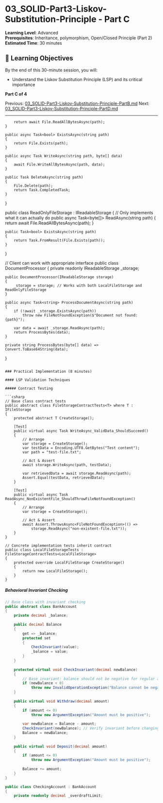 # 03_SOLID-Part3-Liskov-Substitution-Principle - Part C

**Learning Level**: Advanced  
**Prerequisites**: Inheritance, polymorphism, Open/Closed Principle (Part 2)  
**Estimated Time**: 30 minutes  

## 🎯 Learning Objectives

By the end of this 30-minute session, you will:

- Understand the Liskov Substitution Principle (LSP) and its critical importance

**Part C of 4**

Previous: [03_SOLID-Part3-Liskov-Substitution-Principle-PartB.md](03_SOLID-Part3-Liskov-Substitution-Principle-PartB.md)
Next: [03_SOLID-Part3-Liskov-Substitution-Principle-PartD.md](03_SOLID-Part3-Liskov-Substitution-Principle-PartD.md)

---

        return await File.ReadAllBytesAsync(path);
    }
    
    public async Task<bool> ExistsAsync(string path)
    {
        return File.Exists(path);
    }
    
    public async Task WriteAsync(string path, byte[] data)
    {
        await File.WriteAllBytesAsync(path, data);
    }
    
    public Task DeleteAsync(string path)
    {
        File.Delete(path);
        return Task.CompletedTask;
    }
}

public class ReadOnlyFileStorage : IReadableStorage
{
    // Only implements what it can actually do
    public async Task<byte[]> ReadAsync(string path)
    {
        return await File.ReadAllBytesAsync(path);
    }

    public Task<bool> ExistsAsync(string path)
    {
        return Task.FromResult(File.Exists(path));
    }
}

// Client can work with appropriate interface
public class DocumentProcessor
{
    private readonly IReadableStorage _storage;

    public DocumentProcessor(IReadableStorage storage)
    {
        _storage = storage; // Works with both LocalFileStorage and ReadOnlyFileStorage
    }
    
    public async Task<string> ProcessDocumentAsync(string path)
    {
        if (!await _storage.ExistsAsync(path))
            throw new FileNotFoundException($"Document not found: {path}");
            
        var data = await _storage.ReadAsync(path);
        return ProcessBytes(data);
    }
    
    private string ProcessBytes(byte[] data) => Convert.ToBase64String(data);
}

```

### Practical Implementation (8 minutes)

#### LSP Validation Techniques

##### Contract Testing

```csharp
// Base class contract tests
public abstract class FileStorageContractTests<T> where T : IFileStorage
{
    protected abstract T CreateStorage();
    
    [Test]
    public virtual async Task WriteAsync_ValidData_ShouldSucceed()
    {
        // Arrange
        var storage = CreateStorage();
        var testData = Encoding.UTF8.GetBytes("Test content");
        var path = "test-file.txt";
        
        // Act & Assert
        await storage.WriteAsync(path, testData);
        
        var retrievedData = await storage.ReadAsync(path);
        Assert.Equal(testData, retrievedData);
    }
    
    [Test]
    public virtual async Task ReadAsync_NonExistentFile_ShouldThrowFileNotFoundException()
    {
        // Arrange
        var storage = CreateStorage();
        
        // Act & Assert
        await Assert.ThrowsAsync<FileNotFoundException>(() => 
            storage.ReadAsync("non-existent-file.txt"));
    }
}

// Concrete implementation tests inherit contract
public class LocalFileStorageTests : FileStorageContractTests<LocalFileStorage>
{
    protected override LocalFileStorage CreateStorage()
    {
        return new LocalFileStorage();
    }
}
```

##### Behavioral Invariant Checking

```csharp
// Base class with invariant checking
public abstract class BankAccount
{
    private decimal _balance;
    
    public decimal Balance 
    { 
        get => _balance;
        protected set
        {
            CheckInvariant(value);
            _balance = value;
        }
    }
    
    protected virtual void CheckInvariant(decimal newBalance)
    {
        // Base invariant: balance should not be negative for regular accounts
        if (newBalance < 0)
            throw new InvalidOperationException("Balance cannot be negative");
    }
    
    public virtual void Withdraw(decimal amount)
    {
        if (amount <= 0)
            throw new ArgumentException("Amount must be positive");
            
        var newBalance = Balance - amount;
        CheckInvariant(newBalance); // Verify invariant before changing state
        Balance = newBalance;
    }
    
    public virtual void Deposit(decimal amount)
    {
        if (amount <= 0)
            throw new ArgumentException("Amount must be positive");
            
        Balance += amount;
    }
}

public class CheckingAccount : BankAccount
{
    private readonly decimal _overdraftLimit;
    

